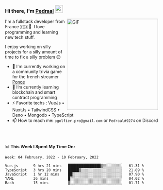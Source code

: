### Hi there, I'm <a href="https://pedraal.dev" target="_blank">Pedraal</a> <img src="https://media.giphy.com/media/hvRJCLFzcasrR4ia7z/giphy.gif" width="25px">
<img align="right" alt="GIF" src="https://pedraal.dev/avatar.png" width="300" height="300" />

I'm a fullstack developer from France 🇫🇷 🥖 &nbsp;I love programming and learning new
tech stuff.

I enjoy working on silly projects for a silly amount of time to fix a silly problem 🙃

- 🔭  I'm currently working on a community trivia game for the french streamer <a href="https://twitch.tv/ponce" target="_blank">Ponce</a>
- 🌱 I’m currently learning blockchain and smart contract programming
- ⚡ Favorite techs : VueJs &bull; NuxtJs &bull; TailwindCSS &bull; Deno &bull; Mongodb &bull; TypeScript
- 📫 How to reach me: `pgolfier.pro@gmail.com` or `Pedraal#9274` on Discord

<br>
<br>

📊 **This Week I Spent My Time On:**
<!--START_SECTION:waka-->
```text
Week: 04 February, 2022 - 10 February, 2022

Vue.js       9 hrs 21 mins   ███████████████▒░░░░░░░░░   61.31 % 
TypeScript   3 hrs 20 mins   █████▒░░░░░░░░░░░░░░░░░░░   21.89 % 
JavaScript   1 hr 12 mins    ██░░░░░░░░░░░░░░░░░░░░░░░   07.90 % 
YAML         36 mins         █░░░░░░░░░░░░░░░░░░░░░░░░   04.02 % 
Bash         15 mins         ▒░░░░░░░░░░░░░░░░░░░░░░░░   01.71 % 
```
<!--END_SECTION:waka-->
